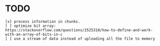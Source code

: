 # TODO

    [x] process information in chunks.
    [ ] optimize bit array: https://stackoverflow.com/questions/2525310/how-to-define-and-work-with-an-array-of-bits-in-c
    [ ] use a stream of data instead of uploading all the file to memory
